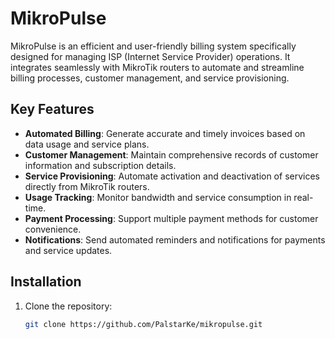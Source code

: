 # MikroPulse

MikroPulse is an efficient and user-friendly billing system specifically designed for managing ISP (Internet Service Provider) operations. It integrates seamlessly with MikroTik routers to automate and streamline billing processes, customer management, and service provisioning.

## Key Features

- **Automated Billing**: Generate accurate and timely invoices based on data usage and service plans.
- **Customer Management**: Maintain comprehensive records of customer information and subscription details.
- **Service Provisioning**: Automate activation and deactivation of services directly from MikroTik routers.
- **Usage Tracking**: Monitor bandwidth and service consumption in real-time.
- **Payment Processing**: Support multiple payment methods for customer convenience.
- **Notifications**: Send automated reminders and notifications for payments and service updates.

## Installation

1. Clone the repository:
   ```sh
   git clone https://github.com/PalstarKe/mikropulse.git
